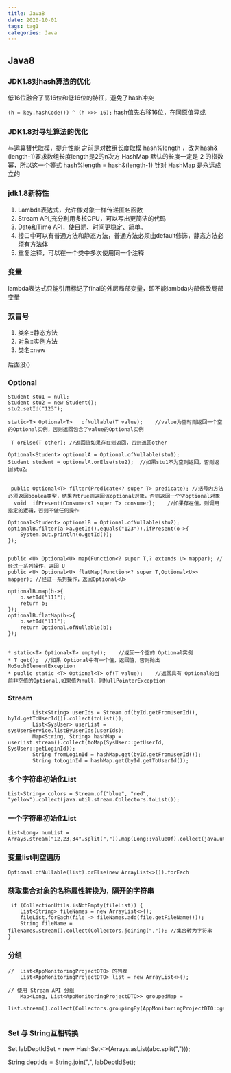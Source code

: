 ```yaml
---
title: Java8
date: 2020-10-01
tags: tag1
categories: Java
---
```


## Java8


### JDK1.8对hash算法的优化
低16位融合了高16位和低16位的特征，避免了hash冲突

`(h = key.hashCode()) ^ (h >>> 16);`
hash值先右移16位，在同原值异或

### JDK1.8对寻址算法的优化
与运算替代取模，提升性能
之前是对数组长度取模 hash%length ，改为hash&(length-1)要求数组长度length是2的n次方
HashMap 默认的长度一定是 2 的指数幂，所以这一个等式 hash%length = hash&(length-1) 针对 HashMap 是永远成立的

### jdk1.8新特性
1. Lambda表达式，允许像对象一样传递匿名函数
2. Stream API,充分利用多核CPU，可以写出更简洁的代码
3. Date和Time API，使日期、时间更稳定、简单。
4. 接口中可以有普通方法和静态方法，普通方法必须由default修饰，静态方法必须有方法体
5. 重复注释，可以在一个类中多次使用同一个注释

### 变量
lambda表达式只能引用标记了final的外层局部变量，即不能lambda内部修改局部变量

### 双冒号
1. 类名::静态方法
2. 对象::实例方法
3. 类名::new

后面没()

### Optional
```
Student stu1 = null;
Student stu2 = new Student();
stu2.setId("123");

static<T> Optional<T>	ofNullable(T value); 	//value为空时则返回一个空的Optional实例，否则返回包含了value的Optional实例 

 T orElse(T other);	//返回值如果存在则返回，否则返回other 

Optional<Student> optionalA = Optional.ofNullable(stu1);
Student student = optionalA.orElse(stu2);  //如果stu1不为空则返回，否则返回stu2。


 public Optional<T> filter(Predicate<? super T> predicate);	//括号内方法必须返回boolea类型，结果为true则返回该optional对象，否则返回一个空optional对象 
  void	ifPresent(Consumer<? super T> consumer);	//如果存在值，则调用指定的逻辑，否则不做任何操作

Optional<Student> optionalB = Optional.ofNullable(stu2);
optionalB.filter(a->a.getId().equals("123")).ifPresent(o->{
	System.out.println(o.getId());
});


public <U> Optional<U> map(Function<? super T,? extends U> mapper);	//经过一系列操作，返回 U  
public <U> Optional<U> flatMap(Function<? super T,Optional<U>> mapper);	//经过一系列操作，返回Optional<U>   

optionalB.map(b->{
	b.setId("111");
	return b;
});
optionalB.flatMap(b->{
	b.setId("111");
	return Optional.ofNullable(b);
});


* static<T> Optional<T> empty();	//返回一个空的 Optional实例   
* T get();	//如果 Optional中有一个值，返回值，否则抛出 NoSuchElementException   
* public static <T> Optional<T> of(T value);	//返回具有 Optional的当前非空值的Optional,如果值为null，则NullPointerException
```

### Stream
```
        List<String> userIds = Stream.of(byId.getFromUserId(), byId.getToUserId()).collect(toList());
        List<SysUser> userList = sysUserService.listByUserIds(userIds);
        Map<String, String> hashMap = userList.stream().collect(toMap(SysUser::getUserId, SysUser::getLoginId));
        String fromLoginId = hashMap.get(byId.getFromUserId());
        String toLoginId = hashMap.get(byId.getToUserId());
```



### 多个字符串初始化List<String>
```
List<String> colors = Stream.of("blue", "red", "yellow").collect(java.util.stream.Collectors.toList());
```
### 一个字符串初始化List<Long>
```
List<Long> numList = Arrays.stream("12,23,34".split(",")).map(Long::valueOf).collect(java.util.stream.Collectors.toList());
```




### 变量list判空遍历 
```
Optional.ofNullable(list).orElse(new ArrayList<>()).forEach

```

### 获取集合对象的名称属性转换为`，`隔开的字符串
```
 if (CollectionUtils.isNotEmpty(fileList)) {
	List<String> fileNames = new ArrayList<>();
	fileList.forEach(file -> fileNames.add(file.getFileName()));
	String fileName = fileNames.stream().collect(Collectors.joining(",")); //集合转为字符串
}
```

### 分组
```
//  List<AppMonitoringProjectDTO> 的列表
	List<AppMonitoringProjectDTO> list = new ArrayList<>();

// 使用 Stream API 分组
	Map<Long, List<AppMonitoringProjectDTO>> groupedMap = 
	list.stream().collect(Collectors.groupingBy(AppMonitoringProjectDTO::getId));
	
```

### Set 与 String互相转换
Set<String> labDeptIdSet = new HashSet<>(Arrays.asList(abc.split(",")));
            
String deptIds = String.join(",", labDeptIdSet);
           




















